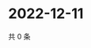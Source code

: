 # 2022-12-11

共 0 条

<!-- BEGIN WEIBO -->
<!-- 最后更新时间 Sun Dec 11 2022 07:14:41 GMT+0800 (China Standard Time) -->

<!-- END WEIBO -->
